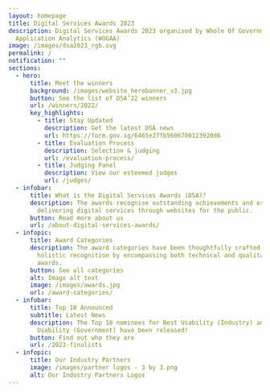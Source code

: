 ```yaml
---
layout: homepage
title: Digital Services Awards 2023
description: Digital Services Awards 2023 organised by Whole Of Government
  Application Analytics (WOGAA)
image: /images/dsa2023_rgb.svg
permalink: /
notification: ""
sections:
  - hero:
      title: Meet the winners
      background: /images/website_herobanner_v3.jpg
      button: See the list of DSA’22 winners
      url: /winners/2022/
      key_highlights:
        - title: Stay Updated
          description: Get the latest DSA news
          url: https://form.gov.sg/6465e27fb5606700123920d6
        - title: Evaluation Process
          description: Selection & judging
          url: /evaluation-process/
        - title: Judging Panel
          description: View our esteemed judges
          url: /judges/
  - infobar:
      title: What is the Digital Services Awards (DSA)?
      description: The awards recognise outstanding achievements and excellence in
        delivering digital services through websites for the public.
      button: Read more about us
      url: /about-digital-services-awards/
  - infopic:
      title: Award Categories
      description: The award categories have been thoughtfully crafted to provide
        holistic recognition by encompassing both technical and qualitative
        awards.
      button: See all categories
      alt: Image alt text
      image: /images/awards.jpg
      url: /award-categories/
  - infobar:
      title: Top 10 Announced
      subtitle: Latest News
      description: The Top 10 nominees for Best Usability (Industry) and Best
        Usability (Government) have been released!
      button: Find out who they are
      url: /2023-finalists
  - infopic:
      title: Our Industry Partners
      image: /images/partner logos - 3 by 3.png
      alt: Our Industry Partners Logos
---
```

